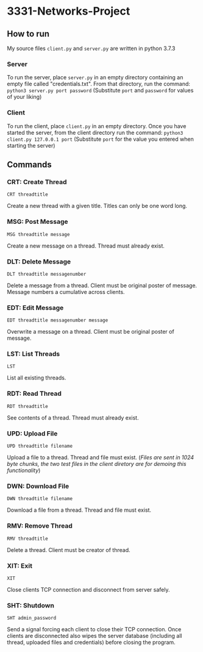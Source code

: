# 3331-Networks-Project
## How to run
My source files `client.py` and `server.py` are written in python 3.7.3
### Server
To run the server, place `server.py` in an empty directory containing an empty file called "credentials.txt". From that directory, run the command: `python3 server.py port password`
(Substitute `port` and `password` for values of your liking)

### Client
To run the client, place `client.py` in an empty directory. Once you have started the server, from the client directory run the command: `python3 client.py 127.0.0.1 port`
(Substitute `port` for the value you entered when starting the server)


## Commands
### CRT: Create Thread

```
CRT threadtitle
```

Create a new thread with a given title. Titles can only be one word long.

### MSG: Post Message

```
MSG threadtitle message
```

Create a new message on a thread. Thread must already exist.

### DLT: Delete Message

```
DLT threadtitle messagenumber
```

Delete a message from a thread. Client must be original poster of message. Message numbers a cumulative across clients.

### EDT: Edit Message

```
EDT threadtitle messagenumber message
```

Overwrite a message on a thread. Client must be original poster of message.

### LST: List Threads

```
LST
```

List all existing threads.

### RDT: Read Thread

```
RDT threadtitle
```

See contents of a thread. Thread must already exist.

### UPD: Upload File

```
UPD threadtitle filename
```

Upload a file to a thread. Thread and file must exist. (*Files are sent in 1024 byte chunks, the two test files in the client diretory are for demoing this functionality*)

### DWN: Download File

```
DWN threadtitle filename
```

Download a file from a thread. Thread and file must exist.

### RMV: Remove Thread

```
RMV threadtitle
```

Delete a thread. Client must be creator of thread.

### XIT: Exit

```
XIT
```

Close clients TCP connection and disconnect from server safely.

### SHT: Shutdown

```
SHT admin_password
```

Send a signal forcing each client to close their TCP connection. Once clients are disconnected also wipes the server database (including all thread, uploaded files and credentials) before closing the program.
